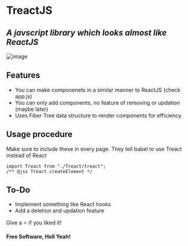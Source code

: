 <h1 class="code-line" data-line-start=0 data-line-end=1 ><a id="TreactJS_0"></a>TreactJS</h1>
<h2 class="code-line" data-line-start=1 data-line-end=2 ><a id="_A_javscript_framework_which_looks_almost_like_ReactJS__1"></a><em>A javscript library which looks almost like ReactJS</em></h2>
<p class="has-line-data" data-line-start="3" data-line-end="4"><img src="https://user-images.githubusercontent.com/56029311/125462878-2d1f36a0-cfce-4566-8ca4-acec923c4280.png" alt="image"></p>
<h2 class="code-line" data-line-start=5 data-line-end=6 ><a id="Features_5"></a>Features</h2>
<ul>
<li class="has-line-data" data-line-start="6" data-line-end="7">You can make componenets in a similar manner to ReactJS (check app.js)</li>
<li class="has-line-data" data-line-start="7" data-line-end="8">You can only add components, no feature of removing or updation (maybe later)</li>
<li class="has-line-data" data-line-start="8" data-line-end="10">Uses Fiber Tree data structure to render components for efficiency</li>
</ul>
<h2 class="code-line" data-line-start=10 data-line-end=11 ><a id="Usage_procedure_10"></a>Usage procedure</h2>
<p class="has-line-data" data-line-start="11" data-line-end="12">Make sure to include these in every page. They tell babel to use Treact instead of React</p>
<pre><code class="has-line-data" data-line-start="13" data-line-end="16">import Treact from &quot;./Treact/treact&quot;;
/** @jsx Treact.createElement */
</code></pre>
<h2 class="code-line" data-line-start=17 data-line-end=18 ><a id="ToDo_17"></a>To-Do</h2>
<ul>
<li class="has-line-data" data-line-start="18" data-line-end="19">Implement something like React hooks</li>
<li class="has-line-data" data-line-start="19" data-line-end="21">Add a deletion and updation feature</li>
</ul>
<p class="has-line-data" data-line-start="21" data-line-end="22">Give a ⭐  if you liked it!</p>
<p class="has-line-data" data-line-start="26" data-line-end="27"><strong>Free Software, Hell Yeah!</strong></p>
